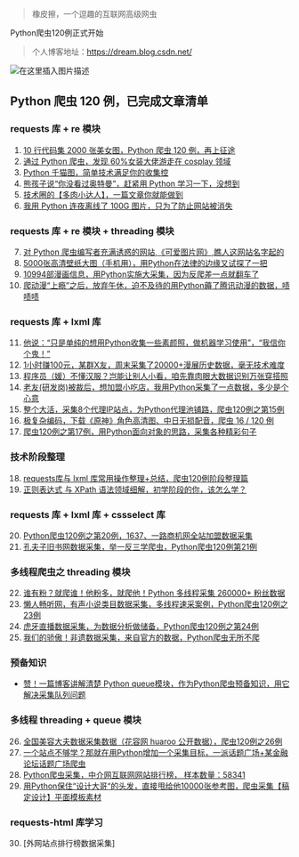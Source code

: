 > 橡皮擦，一个逗趣的互联网高级网虫

Python爬虫120例正式开始

> 个人博客地址：https://dream.blog.csdn.net/

![在这里插入图片描述](https://img-blog.csdnimg.cn/3af1ccc220be4377ac0fbb84662ec709.png)

## Python 爬虫 120 例，已完成文章清单

### requests 库 + re 模块
1. [10 行代码集 2000 张美女图，Python 爬虫 120 例，再上征途](https://dream.blog.csdn.net/article/details/117024328)
2. [通过 Python 爬虫，发现 60%女装大佬游走在 cosplay 领域](https://dream.blog.csdn.net/article/details/117221667)
3. [Python 千猫图，简单技术满足你的收集控](https://dream.blog.csdn.net/article/details/117458947)
4. [熊孩子说“你没看过奥特曼”，赶紧用 Python 学习一下，没想到](https://dream.blog.csdn.net/article/details/117458985)
5. [技术圈的【多肉小达人】，一篇文章你就能做到](https://blog.csdn.net/hihell/article/details/117661488)
6. [我用 Python 连夜离线了 100G 图片，只为了防止网站被消失](https://dream.blog.csdn.net/article/details/117918309)
### requests 库 + re 模块 + threading 模块
7. [对 Python 爬虫编写者充满诱惑的网站,《可爱图片网》,瞧人这网站名字起的](https://dream.blog.csdn.net/article/details/118035208)
8. [5000张高清壁纸大图（手机用），用Python在法律的边缘又试探了一把](https://dream.blog.csdn.net/article/details/118145504)
9. [10994部漫画信息，用Python实施大采集，因为反爬差一点就翻车了](https://blog.csdn.net/hihell/article/details/118222271)
10. [爬动漫“上瘾”之后，放弃午休，迫不及待的用Python薅了腾讯动漫的数据，啧啧啧](https://blog.csdn.net/hihell/article/details/118340372)

### requests 库 + lxml 库
11. [他说：“只是单纯的想用Python收集一些素颜照，做机器学习使用”，“我信你个鬼！”](https://blog.csdn.net/hihell/article/details/118385640)
12. [1小时赚100元，某群X友，周末采集了20000+漫展历史数据，毫无技术难度](https://blog.csdn.net/hihell/article/details/118485941)
13. [程序员（媛）不懂汉服？岂能让别人小看，咱先靠肉眼大数据识别万张穿搭照](https://dream.blog.csdn.net/article/details/118541741)
14. [老友(研发岗)被裁后，想加盟小吃店，我用Python采集了一点数据，多少是个心意](https://dream.blog.csdn.net/article/details/118706925)
15. [整个大活，采集8个代理IP站点，为Python代理池铺路，爬虫120例之第15例](https://dream.blog.csdn.net/article/details/119137580)
16. [极复杂编码，下载《原神》角色高清图、中日无损配音，爬虫 16 / 120 例](https://dream.blog.csdn.net/article/details/111028288)
17. [爬虫120例之第17例，用Python面向对象的思路，采集各种精彩句子](https://dream.blog.csdn.net/article/details/119632820)

### 技术阶段整理
18. [requests库与 lxml 库常用操作整理+总结，爬虫120例阶段整理篇](https://dream.blog.csdn.net/article/details/119633672)
19. [正则表达式 与 XPath 语法领域细解，初学阶段的你，该怎么学？](https://dream.blog.csdn.net/article/details/119633700)

### requests 库 + lxml 库 + cssselect 库
20. [Python爬虫120例之第20例，1637、一路商机网全站加盟数据采集](https://dream.blog.csdn.net/article/details/119850647)
21. [孔夫子旧书网数据采集，举一反三学爬虫，Python爬虫120例第21例](https://dream.blog.csdn.net/article/details/119878744)

### 多线程爬虫之 threading 模块
22. [谁有粉？就爬谁！他粉多，就爬他！Python 多线程采集 260000+ 粉丝数据](https://dream.blog.csdn.net/article/details/119931364)
23. [懒人畅听网，有声小说类目数据采集，多线程速采案例，Python爬虫120例之23例](https://dream.blog.csdn.net/article/details/119914203)
24. [虎牙直播数据采集，为数据分析做储备，Python爬虫120例之第24例](https://dream.blog.csdn.net/article/details/119914288)
25. [我们的骄傲！非遗数据采集，来自官方的数据，Python爬虫无所不爬](https://dream.blog.csdn.net/article/details/119914306)

### 预备知识
- [赞！一篇博客讲解清楚 Python queue模块，作为Python爬虫预备知识，用它解决采集队列问题](https://dream.blog.csdn.net/article/details/119982537)

### 多线程 threading + queue 模块
26. [全国美容大夫数据采集数据（花容网 huaroo 公开数据），爬虫120例之26例](https://dream.blog.csdn.net/article/details/119914401)
27. [一个站点不够学？那就在用Python增加一个采集目标，一派话题广场+某金融论坛话题广场爬虫](https://dream.blog.csdn.net/article/details/119914560)
28. [Python爬虫采集，中介网互联网网站排行榜， 样本数量：58341](https://dream.blog.csdn.net/article/details/119941727)
29. [用Python保住“设计大哥“的头发，直接甩给他10000张参考图，爬虫采集【稿定设计】平面模板素材](https://dream.blog.csdn.net/article/details/120010272)

### requests-html 库学习

30. [外网站点排行榜数据采集]





